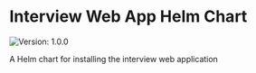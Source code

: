 # Interview Web App Helm Chart

![Version: 1.0.0](https://img.shields.io/badge/Version-1.0.0-informational?style=flat-square)

A Helm chart for installing the interview web application

